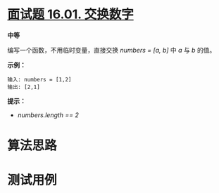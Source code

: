 # [面试题 16.01. 交换数字][cnTitle]

**中等**

编写一个函数，不用临时变量，直接交换 *numbers = [a, b]* 中 *a* 与 *b* 的值。

**示例：** 

```
输入: numbers = [1,2]
输出: [2,1]

```

**提示：** 

-  *numbers.length == 2* 




# 算法思路

# 测试用例
```
```

[cnTitle]: https://leetcode-cn.com/problems/swap-numbers-lcci/
